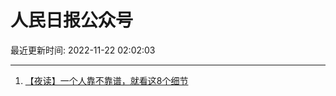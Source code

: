 # 人民日报公众号

最近更新时间: 2022-11-22 02:02:03

--- 
1. [【夜读】一个人靠不靠谱，就看这8个细节](https://mp.weixin.qq.com/s/KHGntgcAemOwtWgzhiE_cg) 
